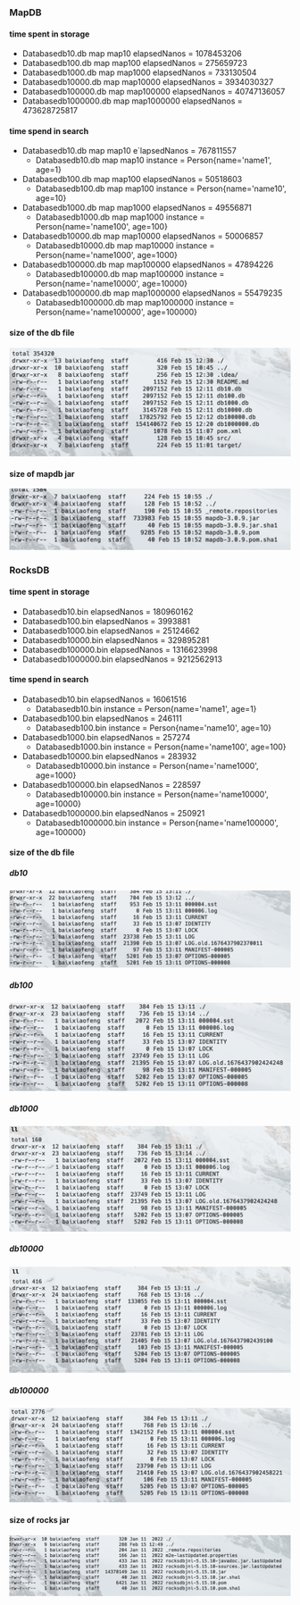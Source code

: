 ### MapDB
#### time spent in storage
* Databasedb10.db map map10 elapsedNanos = 1078453206 
* Databasedb100.db map map100 elapsedNanos = 275659723
* Databasedb1000.db map map1000 elapsedNanos = 733130504
* Databasedb10000.db map map10000 elapsedNanos = 3934030327
* Databasedb100000.db map map100000 elapsedNanos = 40747136057
* Databasedb1000000.db map map1000000 elapsedNanos = 473628725817

#### time spend in search
* Databasedb10.db map map10 e`lapsedNanos = 767811557
  * Databasedb10.db map map10 instance = Person{name='name1', age=1}
* Databasedb100.db map map100 elapsedNanos = 50518603
  * Databasedb100.db map map100 instance = Person{name='name10', age=10}
* Databasedb1000.db map map1000 elapsedNanos = 49556871
  * Databasedb1000.db map map1000 instance = Person{name='name100', age=100}
* Databasedb10000.db map map10000 elapsedNanos = 50006857
  * Databasedb10000.db map map10000 instance = Person{name='name1000', age=1000}
* Databasedb100000.db map map100000 elapsedNanos = 47894226
  * Databasedb100000.db map map100000 instance = Person{name='name10000', age=10000}
* Databasedb1000000.db map map1000000 elapsedNanos = 55479235
  * Databasedb1000000.db map map1000000 instance = Person{name='name100000', age=100000}

#### size of the db file

![](mapdb.png)

#### size of mapdb jar
![](mapdb-lib-size.png)

### RocksDB

#### time spent in storage
* Databasedb10.bin elapsedNanos = 180960162
* Databasedb100.bin elapsedNanos = 3993881
* Databasedb1000.bin elapsedNanos = 25124662
* Databasedb10000.bin elapsedNanos = 329895281
* Databasedb100000.bin elapsedNanos = 1316623998
* Databasedb1000000.bin elapsedNanos = 9212562913

#### time spend in search
* Databasedb10.bin elapsedNanos = 16061516
  * Databasedb10.bin instance = Person{name='name1', age=1}
* Databasedb100.bin elapsedNanos = 246111
  * Databasedb100.bin instance = Person{name='name10', age=10}
* Databasedb1000.bin elapsedNanos = 257274
  * Databasedb1000.bin instance = Person{name='name100', age=100}
* Databasedb10000.bin elapsedNanos = 283932
  * Databasedb10000.bin instance = Person{name='name1000', age=1000}
* Databasedb100000.bin elapsedNanos = 228597
  * Databasedb100000.bin instance = Person{name='name10000', age=10000}
* Databasedb1000000.bin elapsedNanos = 250921
  * Databasedb1000000.bin instance = Person{name='name100000', age=100000}

#### size of the db file
##### db10
![](db10.png)
##### db100
![](db100.png)
##### db1000
![](db1000.png)
##### db10000
![](db10000.png)
##### db100000
![](db100000.png)

#### size of rocks jar
![](rocks-lib-size.png)